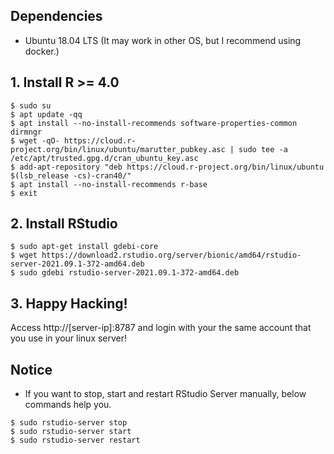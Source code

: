 ## Dependencies
- Ubuntu 18.04 LTS (It may work in other OS, but I recommend using docker.)

## 1. Install R >= 4.0
```
$ sudo su
$ apt update -qq
$ apt install --no-install-recommends software-properties-common dirmngr
$ wget -qO- https://cloud.r-project.org/bin/linux/ubuntu/marutter_pubkey.asc | sudo tee -a /etc/apt/trusted.gpg.d/cran_ubuntu_key.asc
$ add-apt-repository "deb https://cloud.r-project.org/bin/linux/ubuntu $(lsb_release -cs)-cran40/"
$ apt install --no-install-recommends r-base
$ exit
```

## 2. Install RStudio
```
$ sudo apt-get install gdebi-core
$ wget https://download2.rstudio.org/server/bionic/amd64/rstudio-server-2021.09.1-372-amd64.deb
$ sudo gdebi rstudio-server-2021.09.1-372-amd64.deb
```

## 3. Happy Hacking!
Access http://[server-ip]:8787 and login with your the same account that you use in your linux server! <br>

## Notice
- If you want to stop, start and restart RStudio Server manually, below commands help you.
```
$ sudo rstudio-server stop
$ sudo rstudio-server start
$ sudo rstudio-server restart
```
